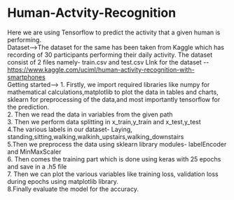 # Human-Actvity-Recognition

Here we are using Tensorflow to predict the activity that a given human is performing.<br/>
Dataset-->The dataset for the same has been taken from Kaggle which has recording of 30 participants performing their daily activity.
The dataset consist of 2 files namely- train.csv and test.csv
LInk for the dataset -- https://www.kaggle.com/uciml/human-activity-recognition-with-smartphones <br/>
Getting started--> 1. Firstly, we import required libraries like numpy for mathematical calculations,matplotlib to plot the data in tables and charts,
sklearn for preprocessing of the data,and most importantly tensorflow for the prediction.<br/>
2. Then we read the data in variables from the given path<br/>
3. Then we perform data splitting in x_train,y_train and x_test,y_test<br/>
4.The various labels in our dataset- Laying, standing,sitting,walking,walkinh_upstairs,walking_downstairs<br/>
5.Then we preprocess the data using sklearn library modules- labelEncoder and MinMaxScaler<br/>
6. Then comes the training part which is done using keras with 25 epochs and save in a .h5 file<br/>
7. Then we can plot the various variables like training loss, validation loss during epochs using matplotlib library.<br/>
8.Finally evaluate the model for the accuracy.
